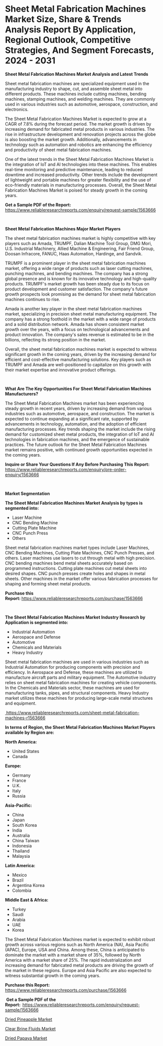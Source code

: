 <p><h1>Sheet Metal Fabrication Machines Market Size, Share & Trends Analysis Report By Application, Regional Outlook, Competitive Strategies, And Segment Forecasts, 2024 - 2031</h1></p><p><strong>Sheet Metal Fabrication Machines Market Analysis and Latest Trends</strong></p>
<p><p>Sheet metal fabrication machines are specialized equipment used in the manufacturing industry to shape, cut, and assemble sheet metal into different products. These machines include cutting machines, bending machines, stamping machines, and welding machines. They are commonly used in various industries such as automotive, aerospace, construction, and electronics.</p><p>The Sheet Metal Fabrication Machines Market is expected to grow at a CAGR of 7.8% during the forecast period. The market growth is driven by increasing demand for fabricated metal products in various industries. The rise in infrastructure development and renovation projects across the globe is also boosting the market growth. Additionally, advancements in technology such as automation and robotics are enhancing the efficiency and productivity of sheet metal fabrication machines.</p><p>One of the latest trends in the Sheet Metal Fabrication Machines Market is the integration of IoT and AI technologies into these machines. This enables real-time monitoring and predictive maintenance, leading to reduced downtime and increased productivity. Other trends include the development of lightweight and portable machines for greater flexibility and the use of eco-friendly materials in manufacturing processes. Overall, the Sheet Metal Fabrication Machines Market is poised for steady growth in the coming years.</p></p>
<p><strong>Get a Sample PDF of the Report:&nbsp;</strong> <a href="https://www.reliableresearchreports.com/enquiry/request-sample/1563666">https://www.reliableresearchreports.com/enquiry/request-sample/1563666</a></p>
<p>&nbsp;</p>
<p><strong>Sheet Metal Fabrication Machines Major Market Players</strong></p>
<p><p>The sheet metal fabrication machines market is highly competitive with key players such as Amada, TRUMPF, Dalian Machine Tool Group, DMG Mori, U.S. Industrial Machinery, Allied Machine & Engineering, Fair Friend Group, Doosan Infracore, FANUC, Haas Automation, Hardinge, and Sandvik.</p><p>TRUMPF is a prominent player in the sheet metal fabrication machines market, offering a wide range of products such as laser cutting machines, punching machines, and bending machines. The company has a strong global presence and is known for its innovative technology and high-quality products. TRUMPF's market growth has been steady due to its focus on product development and customer satisfaction. The company's future growth prospects look promising as the demand for sheet metal fabrication machines continues to rise.</p><p>Amada is another key player in the sheet metal fabrication machines market, specializing in precision sheet metal manufacturing equipment. The company has a strong foothold in the market with a wide range of products and a solid distribution network. Amada has shown consistent market growth over the years, with a focus on technological advancements and product innovation. The company's sales revenue is estimated to be in the billions, reflecting its strong position in the market.</p><p>Overall, the sheet metal fabrication machines market is expected to witness significant growth in the coming years, driven by the increasing demand for efficient and cost-effective manufacturing solutions. Key players such as TRUMPF and Amada are well-positioned to capitalize on this growth with their market expertise and innovative product offerings.</p></p>
<p>&nbsp;</p>
<p><strong>What Are The Key Opportunities For Sheet Metal Fabrication Machines Manufacturers?</strong></p>
<p><p>The Sheet Metal Fabrication Machines market has been experiencing steady growth in recent years, driven by increasing demand from various industries such as automotive, aerospace, and construction. The market is expected to continue expanding at a significant rate, supported by advancements in technology, automation, and the adoption of efficient manufacturing processes. Key trends shaping the market include the rising demand for customized sheet metal products, the integration of IoT and AI technologies in fabrication machines, and the emergence of sustainable practices. The future outlook for the Sheet Metal Fabrication Machines market remains positive, with continued growth opportunities expected in the coming years.</p></p>
<p><strong>Inquire or Share Your Questions If Any Before Purchasing This Report:</strong> <a href="https://www.reliableresearchreports.com/enquiry/pre-order-enquiry/1563666">https://www.reliableresearchreports.com/enquiry/pre-order-enquiry/1563666</a></p>
<p>&nbsp;</p>
<p><strong>Market Segmentation</strong></p>
<p><strong>The Sheet Metal Fabrication Machines Market Analysis by types is segmented into:</strong></p>
<p><ul><li>Laser Machine</li><li>CNC Bending Machine</li><li>Cutting Plate Machine</li><li>CNC Punch Press</li><li>Others</li></ul></p>
<p><p>Sheet metal fabrication machines market types include Laser Machines, CNC Bending Machines, Cutting Plate Machines, CNC Punch Presses, and others. Laser machines use lasers to cut through metal with high precision. CNC bending machines bend metal sheets accurately based on programmed instructions. Cutting plate machines cut metal sheets into desired shapes. CNC punch presses create holes and shapes in metal sheets. Other machines in the market offer various fabrication processes for shaping and forming sheet metal products.</p></p>
<p><strong>Purchase this Report:&nbsp;</strong><a href="https://www.reliableresearchreports.com/purchase/1563666">https://www.reliableresearchreports.com/purchase/1563666</a></p>
<p>&nbsp;</p>
<p><strong>The Sheet Metal Fabrication Machines Market Industry Research by Application is segmented into:</strong></p>
<p><ul><li>Industrial Automation</li><li>Aerospace and Defense</li><li>Automotive</li><li>Chemicals and Materials</li><li>Heavy Industry</li></ul></p>
<p><p>Sheet metal fabrication machines are used in various industries such as Industrial Automation for producing components with precision and efficiency. In Aerospace and Defense, these machines are utilized to manufacture aircraft parts and military equipment. The Automotive industry relies on sheet metal fabrication machines for creating vehicle components. In the Chemicals and Materials sector, these machines are used for manufacturing tanks, pipes, and structural components. Heavy Industry market utilizes these machines for producing large-scale metal structures and equipment.</p></p>
<p><a href="https://www.reliableresearchreports.com/sheet-metal-fabrication-machines-r1563666">&nbsp;https://www.reliableresearchreports.com/sheet-metal-fabrication-machines-r1563666</a></p>
<p><strong>In terms of Region, the Sheet Metal Fabrication Machines Market Players available by Region are:</strong></p>
<p>
    <p> <strong> North America: </strong>
        <ul>
            <li>United States</li>
            <li>Canada</li>
        </ul>
        </p> 
    <p> <strong> Europe: </strong>
        <ul>
            <li>Germany</li>
            <li>France</li>
            <li>U.K.</li>
            <li>Italy</li>
            <li>Russia</li>
        </ul>
        </p> 
    <p> <strong> Asia-Pacific: </strong>
        <ul>
            <li>China</li>
            <li>Japan</li>
            <li>South Korea</li>
            <li>India</li>
            <li>Australia</li>
            <li>China Taiwan</li>
            <li>Indonesia</li>
            <li>Thailand</li>
            <li>Malaysia</li>
        </ul>
        </p> 
    <p> <strong> Latin America: </strong>
        <ul>
            <li>Mexico</li>
            <li>Brazil</li>
            <li>Argentina Korea</li>
            <li>Colombia</li>
        </ul>
        </p> 
    <p> <strong> Middle East & Africa: </strong>
        <ul>
            <li>Turkey</li>
            <li>Saudi</li>
            <li>Arabia</li>
            <li>UAE</li>
            <li>Korea</li>
        </ul>
    </p>
    </p>
<p><p>The Sheet Metal Fabrication Machines market is expected to exhibit robust growth across various regions such as North America (NA), Asia Pacific (APAC), Europe, USA and China. Among these, China is anticipated to dominate the market with a market share of 35%, followed by North America with a market share of 25%. The rapid industrialization and increasing demand for fabricated metal products are driving the growth of the market in these regions. Europe and Asia Pacific are also expected to witness substantial growth in the coming years.</p></p>
<p><strong>Purchase this Report: </strong><a href="https://www.reliableresearchreports.com/purchase/1563666">https://www.reliableresearchreports.com/purchase/1563666</a></p>
<p>&nbsp;<strong>Get a Sample PDF of the Report:&nbsp;&nbsp;</strong><a href="https://www.reliableresearchreports.com/enquiry/request-sample/1563666">https://www.reliableresearchreports.com/enquiry/request-sample/1563666</a></p>
<p><strong></strong></p>
<p><p><a href="https://github.com/BerryGuann/Market-Research-Report-List-1/blob/main/dried-pineapple-market.md">Dried Pineapple Market</a></p><p><a href="https://view.publitas.com/reportprime-1/global-clear-brine-fluids-market-exploring-market-share-market-trends-and-future-growth/">Clear Brine Fluids Market</a></p><p><a href="https://github.com/beauBlock13/Market-Research-Report-List-1/blob/main/dried-papaya-market.md">Dried Papaya Market</a></p></p>